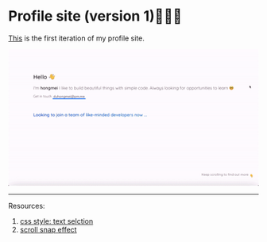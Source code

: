 # Profile site (version 1)👩🏻‍💻

[This](https://hongmei-codes.github.io/profile-site-v1) is the first iteration of my profile site.

![demo](/demo/profile_site.gif)

---

Resources:

1. [css style: text selction](w3schools.com/howto/howto_css_text_selection.asp)
2. [scroll snap effect](https://codepen.io/bchiang7/pen/MWwRwwa)
